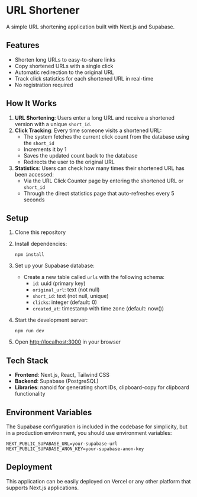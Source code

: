 # URL Shortener

A simple URL shortening application built with Next.js and Supabase.

## Features

- Shorten long URLs to easy-to-share links
- Copy shortened URLs with a single click
- Automatic redirection to the original URL
- Track click statistics for each shortened URL in real-time
- No registration required

## How It Works

1. **URL Shortening**: Users enter a long URL and receive a shortened version with a unique `short_id`.
2. **Click Tracking**: Every time someone visits a shortened URL:
   - The system fetches the current click count from the database using the `short_id`
   - Increments it by 1
   - Saves the updated count back to the database
   - Redirects the user to the original URL
3. **Statistics**: Users can check how many times their shortened URL has been accessed:
   - Via the URL Click Counter page by entering the shortened URL or `short_id`
   - Through the direct statistics page that auto-refreshes every 5 seconds

## Setup

1. Clone this repository
2. Install dependencies:
   ```
   npm install
   ```
3. Set up your Supabase database:

   - Create a new table called `urls` with the following schema:
     - `id`: uuid (primary key)
     - `original_url`: text (not null)
     - `short_id`: text (not null, unique)
     - `clicks`: integer (default: 0)
     - `created_at`: timestamp with time zone (default: now())

4. Start the development server:

   ```
   npm run dev
   ```

5. Open [http://localhost:3000](http://localhost:3000) in your browser

## Tech Stack

- **Frontend**: Next.js, React, Tailwind CSS
- **Backend**: Supabase (PostgreSQL)
- **Libraries**: nanoid for generating short IDs, clipboard-copy for clipboard functionality

## Environment Variables

The Supabase configuration is included in the codebase for simplicity, but in a production environment, you should use environment variables:

```
NEXT_PUBLIC_SUPABASE_URL=your-supabase-url
NEXT_PUBLIC_SUPABASE_ANON_KEY=your-supabase-anon-key
```

## Deployment

This application can be easily deployed on Vercel or any other platform that supports Next.js applications.
